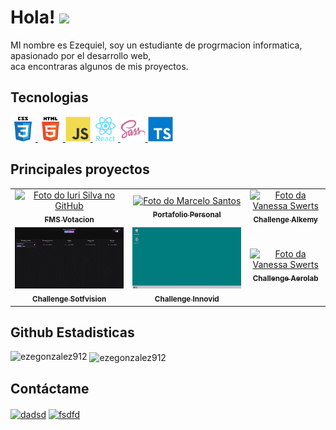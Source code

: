 # Hola! <img src="https://raw.githubusercontent.com/MartinHeinz/MartinHeinz/master/wave.gif" width="30px">

<p>MI nombre es Ezequiel, soy un estudiante de progrmacion informatica,<br/>
apasionado por el desarrollo web, <br/>
aca encontraras algunos de mis proyectos.</p>

## Tecnologias

<p align="left"> <a href="https://www.w3schools.com/css/" target="_blank"> <img src="https://raw.githubusercontent.com/devicons/devicon/master/icons/css3/css3-original-wordmark.svg" alt="css3" width="40" height="40"/> </a> <a href="https://www.w3.org/html/" target="_blank"> <img src="https://raw.githubusercontent.com/devicons/devicon/master/icons/html5/html5-original-wordmark.svg" alt="html5" width="40" height="40"/> </a> <a href="https://developer.mozilla.org/en-US/docs/Web/JavaScript" target="_blank"> <img src="https://raw.githubusercontent.com/devicons/devicon/master/icons/javascript/javascript-original.svg" alt="javascript" width="40" height="40"/> </a> <a href="https://reactjs.org/" target="_blank"> <img src="https://raw.githubusercontent.com/devicons/devicon/master/icons/react/react-original-wordmark.svg" alt="react" width="40" height="40"/> </a> <a href="https://sass-lang.com" target="_blank"> <img src="https://raw.githubusercontent.com/devicons/devicon/master/icons/sass/sass-original.svg" alt="sass" width="40" height="40"/> </a> <a href="https://www.typescriptlang.org/" target="_blank"> <img src="https://raw.githubusercontent.com/devicons/devicon/master/icons/typescript/typescript-original.svg" alt="typescript" width="40" height="40"/> </a> </p>

## Principales proyectos
<table>
  <tr>
    <td align="center">
      <a href="https://fmsvotacion.com">
        <img src="./assets/fmsvotacionv2.gif" width="300px;" alt="Foto do Iuri Silva no GitHub"/><br>
        <sub>
          <b>FMS Votacion</b>
        </sub>
      </a>
    </td>
    <td align="center">
      <a href="https://ezegonzalez912.github.io/portafolio/">
        <img src="./assets/portafolio.gif" width="300px;" alt="Foto do Marcelo Santos"/><br>
        <sub>
          <b>Portafolio Personal</b>
        </sub>
      </a>
    </td>
    <td align="center">
      <a href="https://ezegonzalez912.github.io/challenge-alkemy/#/">
        <img src="./assets/alkemy-challenge.gif" width="300px;" alt="Foto da Vanessa Swerts"/><br>
        <sub>
          <b>Challenge Alkemy</b>
        </sub>
      </a>
    </td>
  </tr>
  <tr>
    <td align="center">
      <a href="https://ezegonzalez912.github.io/challenge-softvision/">
        <img src="./assets/softvision-challenge.gif" width="300px;" alt="Foto do Iuri Silva no GitHub"/><br>
        <sub>
          <b>Challenge Sotfvision</b>
        </sub>
      </a>
    </td>
    <td align="center">
      <a href="https://github.com/ezegonzalez912/innovid-challenge">
        <img src="./assets/innovid-challenge.gif" width="300px;" alt="Foto do Marcelo Santos"/><br>
        <sub>
          <b>Challenge Innovid</b>
        </sub>
      </a>
    </td>
    <td align="center">
      <a href="https://ezegonzalez912.github.io/challenge-aerolab/#/">
        <img src="./assets/aerolab-challenge.gif" width="300px;" alt="Foto da Vanessa Swerts"/><br>
        <sub>
          <b>Challenge Aerolab</b>
        </sub>
      </a>
    </td>
  </tr>
</table>

## Github Estadisticas

<p><img align="left" src="https://github-readme-stats.vercel.app/api/top-langs?username=ezegonzalez912&show_icons=true&locale=en&layout=compact" alt="ezegonzalez912" /></p>

<p>&nbsp;<img align="center" src="https://github-readme-stats.vercel.app/api?username=ezegonzalez912&show_icons=true&locale=en" alt="ezegonzalez912" /></p>

## Contáctame
<p align="left">
<a href="https://twitter.com/ezegonzalezdev" target="blank"><img align="center" src="https://raw.githubusercontent.com/rahuldkjain/github-profile-readme-generator/master/src/images/icons/Social/twitter.svg" alt="dadsd" height="32" width="40" /></a>
<a href="https://www.linkedin.com/in/ezequiel-gonzalez-9a17b3208/" target="blank"><img align="center" src="https://raw.githubusercontent.com/rahuldkjain/github-profile-readme-generator/master/src/images/icons/Social/linked-in-alt.svg" alt="fsdfd" height="30" width="40" /></a>
</p>
